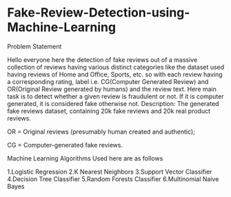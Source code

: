 # Fake-Review-Detection-using-Machine-Learning
Problem Statement

Hello everyone here the detection of fake reviews out of a massive collection of reviews having various distinct categories like the dataset used having reviews of Home and Office, Sports, etc. so with each review having a corresponding rating, label i.e. CG(Computer Generated Review) and OR(Original Review generated by humans) and the review text.
Here main task is to detect whether a given review is fraudulent or not. If it is computer generated, it is considered fake otherwise not.
Description: The generated fake reviews dataset, containing 20k fake reviews and 20k real product reviews. 

OR = Original reviews (presumably human created and authentic); 

CG = Computer-generated fake reviews.


Machine Learning Algorithms Used here are as follows


1.Logistic Regression
2.K Nearest Neighbors
3.Support Vector Classifier
4.Decision Tree Classifier
5.Random Forests Classifier
6.Multinomial Naive Bayes

